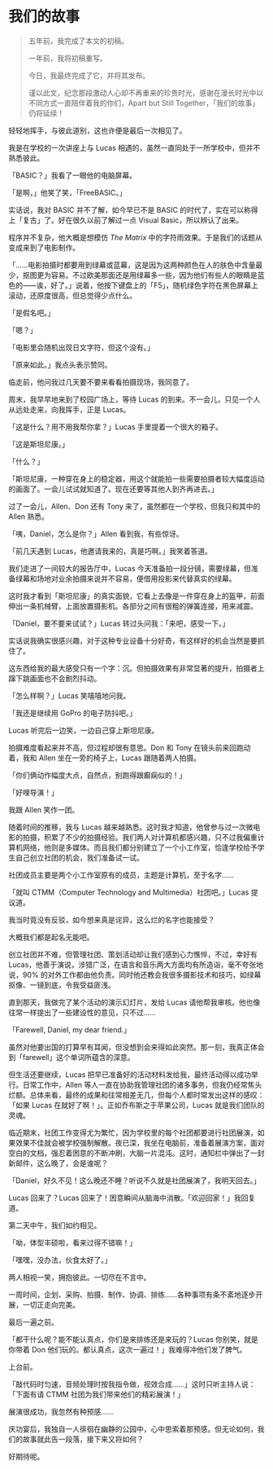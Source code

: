 # 我们的故事

> 五年前，我完成了本文的初稿。
>
> 一年前，我将初稿重写。
>
> 今日，我最终完成了它，并将其发布。
>
> 谨以此文，纪念那段激动人心却不再重来的珍贵时光，感谢在漫长时光中以不同方式一直陪伴着我的你们，Apart but Still Together，「我们的故事」仍将延续！

<!--more-->

轻轻地挥手，与彼此道别，这也许便是最后一次相见了。

我是在学校的一次讲座上与 Lucas 相遇的，虽然一直同处于一所学校中，但并不熟悉彼此。

「BASIC？」我看了一眼他的电脑屏幕。

「是啊，」他笑了笑，「FreeBASIC。」

实话说，我对 BASIC 并不了解，如今早已不是 BASIC 的时代了，实在可以称得上「复古」了。好在很久以前了解过一点 Visual Basic，所以辨认了出来。

程序并不复杂，他大概是想模仿 *The Matrix* 中的字符雨效果。于是我们的话题从变成来到了电影制作。

「……电影拍摄时都要用到绿幕或蓝幕，这是因为这两种颜色在人的肤色中含量最少，抠图更为容易。不过欧美那面还是用绿幕多一些，因为他们有些人的眼睛是蓝色的⸺诶，好了。」说着，他按下键盘上的「F5」，随机绿色字符在黑色屏幕上滚动，还原度很高，但总觉得少点什么。

「是假名吧。」

「嗯？」

「电影里会随机出现日文字符，但这个没有。」

「原来如此。」我点头表示赞同。

临走前，他问我过几天要不要来看看拍摄现场，我同意了。

周末，我早早地来到了校园广场上，等待 Lucas 的到来。不一会儿，只见一个人从远处走来，向我挥手，正是 Lucas。

「这是什么？用不用我帮你拿？」Lucas 手里提着一个很大的箱子。

「这是斯坦尼康。」

「什么？」

「斯坦尼康，一种穿在身上的稳定器，用这个就能拍一些需要拍摄者较大幅度运动的画面了。一会儿试试就知道了。现在还要等其他人到齐再进去。」

过了一会儿，Allen、Don 还有 Tony 来了，虽然都在一个学校，但我只和其中的 Allen 熟悉。

「咦，Daniel，怎么是你？」Allen 看到我，有些惊讶。

「前几天遇到 Lucas，他邀请我来的，真是巧啊。」我笑着答道。

我们走进了一间较大的报告厅中，Lucas 今天准备拍一段分镜，需要绿幕，但准备绿幕和场地对业余拍摄来说并不容易，便借用投影来代替真实的绿幕。

这时我才看到「斯坦尼康」的真实面貌，它看上去像是一件穿在身上的盔甲，前面伸出一条机械臂，上面放置摄影机。各部分之间有很粗的弹簧连接，用来减震。

「Daniel，要不要来试试？」Lucas 转过头问我：「来吧，感受一下。」

实话说我确实很感兴趣，对于这种专业设备十分好奇，有这样好的机会当然是要抓住了。

这东西给我的最大感受只有一个字：沉。但拍摄效果有非常显著的提升，拍摄者上蹿下跳画面也不会剧烈抖动。

「怎么样啊？」Lucas 笑嘻嘻地问我。

「我还是继续用 GoPro 的电子防抖吧。」

Lucas 听完后一边笑，一边自己穿上斯坦尼康。

拍摄难度看起来并不高，但过程却很有意思。Don 和 Tony 在镜头前来回跑动着，我和 Allen 坐在一旁的椅子上，Lucas 跟随着两人拍摄。

「你们俩动作幅度大点，自然点，别跑得跟癫痫似的！」

「好哩导演！」

我跟 Allen 笑作一团。

随着时间的推移，我与 Lucas 越来越熟悉。这时我才知道，他曾参与过一次微电影的拍摄，积累了不少的拍摄经验。我们两人对计算机都感兴趣，只不过我偏重计算机网络，他则是多媒体。而且我们都分别建立了一个小工作室，恰逢学校给予学生自己创立社团的机会，我们准备试一试。

社团成员主要是两个小工作室原有的成员，主题是计算机，至于名字……

「就叫 CTMM（Computer Technology and Multimedia）社团吧。」Lucas 提议道。

我当时竟没有反驳，如今想来真是诧异，这么烂的名字也能接受？

大概我们都是起名无能吧。

创立社团并不难，但管理社团、策划活动却让我们感到心力憔悴，不过，幸好有 Lucas，他善于演说，涉猎广泛，在语言和音乐两大方面均有所造诣，毫不夸张地说，90% 的对外工作都由他负责。同时他还教会我很多摄影技术和技巧，如绿幕抠像、一镜到底，令我受益匪浅。

直到那天，我做完了某个活动的演示幻灯片，发给 Lucas 请他帮我审核。他也像往常一样提出了一些建设性的意见，只不过……

「Farewell, Daniel, my dear friend.」

虽然对他要出国的打算早有耳闻，但没想到会来得如此突然。那一刻，我真正体会到「farewell」这个单词所蕴含的深意。

但生活还要继续，Lucas 把早已准备好的活动材料发给我，最终活动得以成功举行。日常工作中，Allen 等人一直在协助我管理社团的诸多事务，但我仍经常焦头烂额。总体来看，最终的成果和往常相差无几，但每个人都时常发出这样的感叹：「如果 Lucas 在就好了啊！」。正如乔布斯之于苹果公司，Lucas 就是我们团队的灵魂。

临近期末，社团工作变得尤为繁忙，因为学校里的每个社团都要进行社团展演，如果效果不佳就会被学校强制解散。夜已深，我坐在电脑前，准备着展演方案，面对空白的文档，强忍着困意的不断冲刷，大脑一片混沌。这时，通知栏中弹出了一封新邮件，这么晚了，会是谁呢？

「Daniel，好久不见！这么晚还不睡？听说不久就是社团展演了，我明天回去。」

Lucas 回来了？Lucas 回来了！困意瞬间从脑海中消散。「欢迎回家！」我回复道。

第二天中午，我们如约相见。

「呦，体型丰硕啦，看来过得不错嘛！」

「嘿嘿，没办法，伙食太好了。」

两人相视一笑，拥抱彼此。一切尽在不言中。

一周时间，企划、采购、拍摄、制作、协调、排练……各种事项有条不紊地逐步开展，一切正走向完美。

最后一遍之前。

「都干什么呢？能不能认真点，你们是来排练还是来玩的？Lucas 你别笑，就是你带着 Don 他们玩的。都认真点，这次一遍过！」我难得冲他们发了脾气。

上台前。

「敲代码时匀速，音频处理时按我指令做，视效合成……」这时只听主持人说：「下面有请 CTMM 社团为我们带来他们的精彩展演！」

展演很成功，我忽然有种预感……

庆功宴后，我独自一人徘徊在幽静的公园中，心中思索着那预感。但无论如何，我们的故事就此告一段落，接下来又将如何？

好期待呢。
